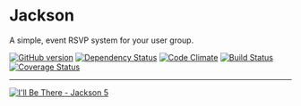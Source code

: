 # Jackson

A simple, event RSVP system for your user group.

[![GitHub version](https://badge.fury.io/gh/philtr%2Fjackson.png)](http://badge.fury.io/gh/philtr%2Fjackson)
[![Dependency Status](https://gemnasium.com/philtr/jackson.png)](https://gemnasium.com/philtr/jackson)
[![Code Climate](https://codeclimate.com/github/philtr/jackson.png)](https://codeclimate.com/github/philtr/jackson)
[![Build Status](https://travis-ci.org/philtr/jackson.png?branch=master)](https://travis-ci.org/philtr/jackson)
[![Coverage Status](https://coveralls.io/repos/philtr/jackson/badge.png?1)](https://coveralls.io/r/philtr/jackson)

---

[![I'll Be There - Jackson 5](http://cl.ly/PdBb)](http://youtu.be/J6pAxF2br_U)

